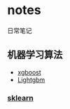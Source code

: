 # notes
日常笔记

## 机器学习算法

* [xgboost][1]
* [Lightgbm][2]
### [sklearn][3]

[1]: https://github.com/c-dafan/notes/blob/master/xgboost
[2]: https://github.com/c-dafan/notes/tree/master/Lightgbm
[3]: https://github.com/c-dafan/notes/tree/master/sklearn%20notes
